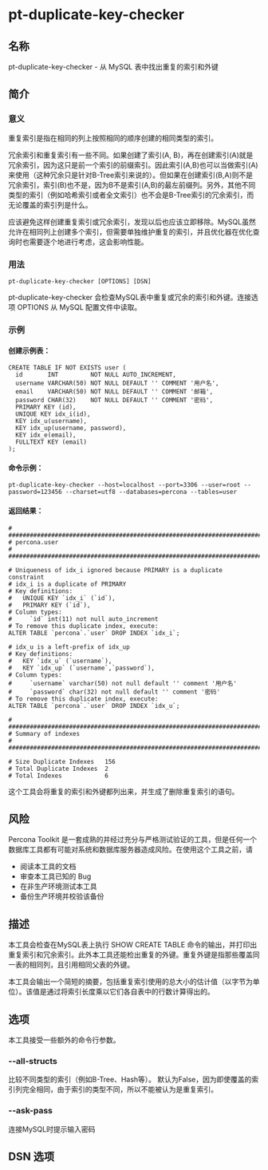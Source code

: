 # pt-duplicate-key-checker

## 名称
 pt-duplicate-key-checker - 从 MySQL 表中找出重复的索引和外键



## 简介

### 意义

重复索引是指在相同的列上按照相同的顺序创建的相同类型的索引。

冗余索引和重复索引有一些不同。如果创建了索引(A, B)，再在创建索引(A)就是冗余索引，因为这只是前一个索引的前缀索引。因此索引(A,B)也可以当做索引(A)来使用（这种冗余只是针对B-Tree索引来说的）。但如果在创建索引(B,A)则不是冗余索引，索引(B)也不是，因为B不是索引(A,B)的最左前缀列。另外，其他不同类型的索引（例如哈希索引或者全文索引）也不会是B-Tree索引的冗余索引，而无论覆盖的索引列是什么。

应该避免这样创建重复索引或冗余索引，发现以后也应该立即移除。MySQL虽然允许在相同列上创建多个索引，但需要单独维护重复的索引，并且优化器在优化查询时也需要逐个地进行考虑，这会影响性能。

### 用法
```
pt-duplicate-key-checker [OPTIONS] [DSN]
```
pt-duplicate-key-checker 会检查MySQL表中重复或冗余的索引和外键。连接选项 OPTIONS 从 MySQL 配置文件中读取。

### 示例
#### 创建示例表：
```
CREATE TABLE IF NOT EXISTS user (
  id       INT         NOT NULL AUTO_INCREMENT,
  username VARCHAR(50) NOT NULL DEFAULT '' COMMENT '用户名',
  email    VARCHAR(50) NOT NULL DEFAULT '' COMMENT '邮箱',
  password CHAR(32)    NOT NULL DEFAULT '' COMMENT '密码',
  PRIMARY KEY (id),
  UNIQUE KEY idx_i(id),
  KEY idx_u(username),
  KEY idx_up(username, password),
  KEY idx_e(email),
  FULLTEXT KEY (email)
);
```
#### 命令示例：
```
pt-duplicate-key-checker --host=localhost --port=3306 --user=root --password=123456 --charset=utf8 --databases=percona --tables=user
```
#### 返回结果：
```
# ########################################################################
# percona.user
# ########################################################################

# Uniqueness of idx_i ignored because PRIMARY is a duplicate constraint
# idx_i is a duplicate of PRIMARY
# Key definitions:
#   UNIQUE KEY `idx_i` (`id`),
#   PRIMARY KEY (`id`),
# Column types:
#	  `id` int(11) not null auto_increment
# To remove this duplicate index, execute:
ALTER TABLE `percona`.`user` DROP INDEX `idx_i`;

# idx_u is a left-prefix of idx_up
# Key definitions:
#   KEY `idx_u` (`username`),
#   KEY `idx_up` (`username`,`password`),
# Column types:
#	  `username` varchar(50) not null default '' comment '用户名'
#	  `password` char(32) not null default '' comment '密码'
# To remove this duplicate index, execute:
ALTER TABLE `percona`.`user` DROP INDEX `idx_u`;

# ########################################################################
# Summary of indexes
# ########################################################################

# Size Duplicate Indexes   156
# Total Duplicate Indexes  2
# Total Indexes            6
```
这个工具会将重复的索引和外键都列出来，并生成了删除重复索引的语句。

## 风险

Percona Toolkit 是一套成熟的并经过充分与严格测试验证的工具，但是任何一个数据库工具都有可能对系统和数据库服务器造成风险。在使用这个工具之前，请
* 阅读本工具的文档
* 审查本工具已知的 Bug
* 在非生产环境测试本工具
* 备份生产环境并校验该备份

## 描述

本工具会检查在MySQL表上执行 SHOW CREATE TABLE 命令的输出，并打印出重复索引和冗余索引。此外本工具还能检出重复的外键。重复外键是指那些覆盖同一表的相同列，且引用相同父表的外键。

本工具会输出一个简短的摘要，包括重复索引使用的总大小的估计值（以字节为单位）。该值是通过将索引长度乘以它们各自表中的行数计算得出的。

## 选项

本工具接受一些额外的命令行参数。

### --all-structs

比较不同类型的索引（例如B-Tree、Hash等）。
默认为False，因为即使覆盖的索引列完全相同，由于索引的类型不同，所以不能被认为是重复索引。

### --ask-pass
连接MySQL时提示输入密码

 
## DSN 选项